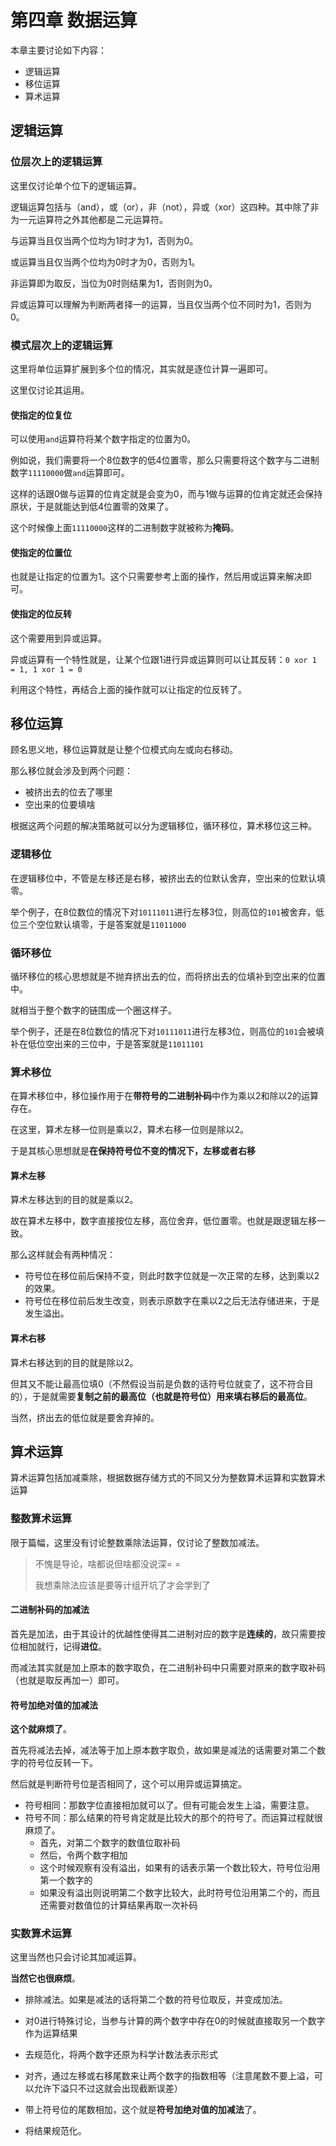 # 第四章 数据运算

本章主要讨论如下内容：

+ 逻辑运算
+ 移位运算
+ 算术运算

## 逻辑运算

### 位层次上的逻辑运算

这里仅讨论单个位下的逻辑运算。

逻辑运算包括与（and），或（or），非（not），异或（xor）这四种。其中除了非为一元运算符之外其他都是二元运算符。

与运算当且仅当两个位均为1时才为1，否则为0。

或运算当且仅当两个位均为0时才为0，否则为1。

非运算即为取反，当位为0时则结果为1，否则则为0。

异或运算可以理解为判断两者择一的运算，当且仅当两个位不同时为1，否则为0。

### 模式层次上的逻辑运算

这里将单位运算扩展到多个位的情况，其实就是逐位计算一遍即可。

这里仅讨论其运用。

#### 使指定的位复位

可以使用`and`运算符将某个数字指定的位置为0。

例如说，我们需要将一个8位数字的低4位置零，那么只需要将这个数字与二进制数字`11110000`做`and`运算即可。

这样的话跟0做与运算的位肯定就是会变为0，而与1做与运算的位肯定就还会保持原状，于是就能达到低4位置零的效果了。

这个时候像上面`11110000`这样的二进制数字就被称为**掩码**。

#### 使指定的位置位

也就是让指定的位置为1。这个只需要参考上面的操作，然后用或运算来解决即可。

#### 使指定的位反转

这个需要用到异或运算。

异或运算有一个特性就是，让某个位跟1进行异或运算则可以让其反转：`0 xor 1 = 1, 1 xor 1 = 0`

利用这个特性，再结合上面的操作就可以让指定的位反转了。

## 移位运算

顾名思义地，移位运算就是让整个位模式向左或向右移动。

那么移位就会涉及到两个问题：

+ 被挤出去的位去了哪里
+ 空出来的位要填啥

根据这两个问题的解决策略就可以分为逻辑移位，循环移位，算术移位这三种。

### 逻辑移位

在逻辑移位中，不管是左移还是右移，被挤出去的位默认舍弃，空出来的位默认填零。

举个例子，在8位数位的情况下对`10111011`进行左移3位，则高位的`101`被舍弃，低位三个空位默认填零，于是答案就是`11011000`

### 循环移位

循环移位的核心思想就是不抛弃挤出去的位，而将挤出去的位填补到空出来的位置中。

就相当于整个数字的链围成一个圈这样子。

举个例子，还是在8位数位的情况下对`10111011`进行左移3位，则高位的`101`会被填补在低位空出来的三位中，于是答案就是`11011101`

### 算术移位

在算术移位中，移位操作用于在**带符号的二进制补码**中作为乘以2和除以2的运算存在。

在这里，算术左移一位则是乘以2，算术右移一位则是除以2。

于是其核心思想就是**在保持符号位不变的情况下，左移或者右移**

#### 算术左移

算术左移达到的目的就是乘以2。

故在算术左移中，数字直接按位左移，高位舍弃，低位置零。也就是跟逻辑左移一致。

那么这样就会有两种情况：

+ 符号位在移位前后保持不变，则此时数字位就是一次正常的左移，达到乘以2的效果。
+ 符号位在移位前后发生改变，则表示原数字在乘以2之后无法存储进来，于是发生溢出。

#### 算术右移

算术右移达到的目的就是除以2。

但其又不能让最高位填0（不然假设当前是负数的话符号位就变了，这不符合目的），于是就需要**复制之前的最高位（也就是符号位）用来填右移后的最高位**。

当然，挤出去的低位就是要舍弃掉的。

## 算术运算

算术运算包括加减乘除，根据数据存储方式的不同又分为整数算术运算和实数算术运算

### 整数算术运算

限于篇幅，这里没有讨论整数乘除法运算，仅讨论了整数加减法。

> 不愧是导论，啥都说但啥都没说深= =
>
> 我想乘除法应该是要等计组开坑了才会学到了

#### 二进制补码的加减法

首先是加法，由于其设计的优越性使得其二进制对应的数字是**连续的**，故只需要按位相加就行，记得**进位**。

而减法其实就是加上原本的数字取负，在二进制补码中只需要对原来的数字取补码（也就是取反再加一）即可。

#### 符号加绝对值的加减法

**这个就麻烦了**。

首先将减法去掉，减法等于加上原本数字取负，故如果是减法的话需要对第二个数字的符号位反转一下。

然后就是判断符号位是否相同了，这个可以用异或运算搞定。

+ 符号相同：那数字位直接相加就可以了。但有可能会发生上溢，需要注意。
+ 符号不同：那么结果的符号肯定就是比较大的那个的符号了。而运算过程就很麻烦了。
  + 首先，对第二个数字的数值位取补码
  + 然后，令两个数字相加
  + 这个时候观察有没有溢出，如果有的话表示第一个数比较大，符号位沿用第一个数字的
  + 如果没有溢出则说明第二个数字比较大，此时符号位沿用第二个的，而且还需要对数值位的计算结果再取一次补码

### 实数算术运算

这里当然也只会讨论其加减运算。

**当然它也很麻烦**。

+ 排除减法。如果是减法的话将第二个数的符号位取反，并变成加法。

+ 对0进行特殊讨论，当参与计算的两个数字中存在0的时候就直接取另一个数字作为运算结果
+ 去规范化，将两个数字还原为科学计数法表示形式
+ 对齐，通过左移或右移尾数来让两个数字的指数相等（注意尾数不要上溢，可以允许下溢只不过这就会出现截断误差）
+ 带上符号位的尾数相加，这个就是**符号加绝对值的加减法**了。
+ 将结果规范化。